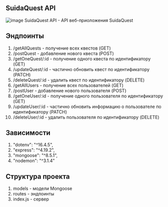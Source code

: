 ## SuidaQuest API
![image](https://github.com/user-attachments/assets/b8f65bfa-8e01-4351-9d33-dc46d1f5c520)
SuidaQuest API - API веб-приоложения SuidaQuest
## Эндпоинты
1. /getAllQuests - получение всех квестов (GET)
2. /postQuest - добавление нового квеста (POST)
3. /getOneQuest/:id - получение одного квеста по идентификатору (GET)
4. /updateQuest/:id - частично обновить квест по идентификатору (PATCH)
5. /deleteQuest/:id - удалить квест по идентификатору (DELETE)
6. /getAllUsers - получение всех пользователей (GET)
7. /postUser - добавление нового пользователя (POST)
8. /getOneUser/:id - получение одного пользователя по идентификатору (GET)
9. /updateUser/:id - частично обновить информацию о пользователе по идентификатору (PATCH)
10. /deleteUser/:id - удалить пользователя по идентификатору (DELETE)
## Зависимости
 1. "dotenv": "^16.4.5",
 2. "express": "^4.19.2",
 3. "mongoose": "^8.5.1",
 4. "nodemon": "^3.1.4"
## Структура проекта
1. models - модели Mongoose
2. routes - эндпоинты
3. index.js - сервер
